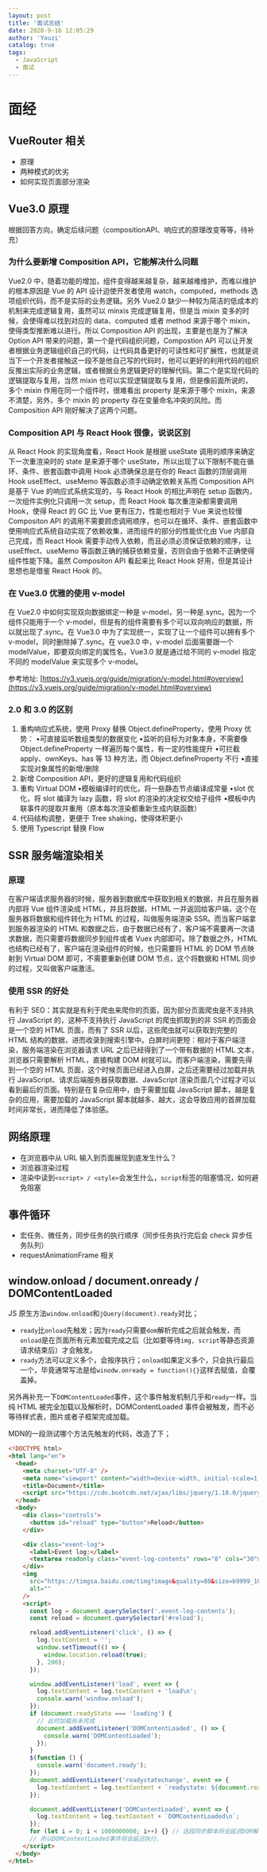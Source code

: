 ```yaml
---
layout: post
title: '面试总结'
date: 2020-9-16 12:05:29
author: 'Youzi'
catalog: true
tags:
  - JavaScript
  - 面试
---
```


# 面经

## VueRouter 相关

- 原理
- 两种模式的优劣
- 如何实现页面部分渲染

## Vue3.0 原理

根据回答方向，确定后续问题（compositionAPI、响应式的原理改变等等，待补充）

### 为什么要新增 Composition API，它能解决什么问题

Vue2.0 中，随着功能的增加，组件变得越来越复杂，越来越难维护，而难以维护的根本原因是 Vue 的 API 设计迫使开发者使用 watch，computed，methods 选项组织代码，而不是实际的业务逻辑。另外 Vue2.0 缺少一种较为简洁的低成本的机制来完成逻辑复用，虽然可以 minxis 完成逻辑复用，但是当 mixin 变多的时候，会使得难以找到对应的 data、computed 或者 method 来源于哪个 mixin，使得类型推断难以进行。所以 Composition API 的出现，主要是也是为了解决 Option API 带来的问题，第一个是代码组织问题，Compostion API 可以让开发者根据业务逻辑组织自己的代码，让代码具备更好的可读性和可扩展性，也就是说当下一个开发者接触这一段不是他自己写的代码时，他可以更好的利用代码的组织反推出实际的业务逻辑，或者根据业务逻辑更好的理解代码。第二个是实现代码的逻辑提取与复用，当然 mixin 也可以实现逻辑提取与复用，但是像前面所说的，多个 mixin 作用在同一个组件时，很难看出 property 是来源于哪个 mixin，来源不清楚，另外，多个 mixin 的 property 存在变量命名冲突的风险。而 Composition API 刚好解决了这两个问题。

### Composition API 与 React Hook 很像，说说区别

从 React Hook 的实现角度看，React Hook 是根据 useState 调用的顺序来确定下一次重渲染时的 state 是来源于哪个 useState，所以出现了以下限制不能在循环、条件、嵌套函数中调用 Hook 必须确保总是在你的 React 函数的顶层调用 Hook useEffect、useMemo 等函数必须手动确定依赖关系而 Composition API 是基于 Vue 的响应式系统实现的，与 React Hook 的相比声明在 setup 函数内，一次组件实例化只调用一次 setup，而 React Hook 每次重渲染都需要调用 Hook，使得 React 的 GC 比 Vue 更有压力，性能也相对于 Vue 来说也较慢 Compositon API 的调用不需要顾虑调用顺序，也可以在循环、条件、嵌套函数中使用响应式系统自动实现了依赖收集，进而组件的部分的性能优化由 Vue 内部自己完成，而 React Hook 需要手动传入依赖，而且必须必须保证依赖的顺序，让 useEffect、useMemo 等函数正确的捕获依赖变量，否则会由于依赖不正确使得组件性能下降。虽然 Compositon API 看起来比 React Hook 好用，但是其设计思想也是借鉴 React Hook 的。

### 在 Vue3.0 优雅的使用 v-model

在 Vue2.0 中如何实现双向数据绑定一种是 v-model，另一种是.sync。因为一个组件只能用于一个 v-model，但是有的组件需要有多个可以双向响应的数据，所以就出现了.sync。在 Vue3.0 中为了实现统一，实现了让一个组件可以拥有多个 v-model，同时删除掉了.sync。在 vue3.0 中，v-model 后面需要跟一个 modelValue，即要双向绑定的属性名，Vue3.0 就是通过给不同的 v-model 指定不同的 modelValue 来实现多个 v-model。

参考地址: [https://v3.vuejs.org/guide/migration/v-model.html#overview](https://v3.vuejs.org/guide/migration/v-model.html#overview)

### 2.0 和 3.0 的区别

1. 重构响应式系统，使用 Proxy 替换 Object.defineProperty，使用 Proxy 优势： •可直接监听数组类型的数据变化 •监听的目标为对象本身，不需要像 Object.defineProperty 一样遍历每个属性，有一定的性能提升 •可拦截 apply、ownKeys、has 等 13 种方法，而 Object.defineProperty 不行 •直接实现对象属性的新增/删除
2. 新增 Composition API，更好的逻辑复用和代码组织
3. 重构 Virtual DOM •模板编译时的优化，将一些静态节点编译成常量 •slot 优化，将 slot 编译为 lazy 函数，将 slot 的渲染的决定权交给子组件 •模板中内联事件的提取并重用（原本每次渲染都重新生成内联函数）
4. 代码结构调整，更便于 Tree shaking，使得体积更小
5. 使用 Typescript 替换 Flow

## SSR 服务端渲染相关

### 原理

在客户端请求服务器的时候，服务器到数据库中获取到相关的数据，并且在服务器内部将 Vue 组件渲染成 HTML，并且将数据、HTML 一并返回给客户端，这个在服务器将数据和组件转化为 HTML 的过程，叫做服务端渲染 SSR。而当客户端拿到服务器渲染的 HTML 和数据之后，由于数据已经有了，客户端不需要再一次请求数据，而只需要将数据同步到组件或者 Vuex 内部即可。除了数据之外，HTML 也结构已经有了，客户端在渲染组件的时候，也只需要将 HTML 的 DOM 节点映射到 Virtual DOM 即可，不需要重新创建 DOM 节点，这个将数据和 HTML 同步的过程，又叫做客户端激活。

### 使用 SSR 的好处

有利于 SEO：其实就是有利于爬虫来爬你的页面，因为部分页面爬虫是不支持执行 JavaScript 的，这种不支持执行 JavaScript 的爬虫抓取到的非 SSR 的页面会是一个空的 HTML 页面，而有了 SSR 以后，这些爬虫就可以获取到完整的 HTML 结构的数据，进而收录到搜索引擎中。白屏时间更短：相对于客户端渲染，服务端渲染在浏览器请求 URL 之后已经得到了一个带有数据的 HTML 文本，浏览器只需要解析 HTML，直接构建 DOM 树就可以。而客户端渲染，需要先得到一个空的 HTML 页面，这个时候页面已经进入白屏，之后还需要经过加载并执行 JavaScript、请求后端服务器获取数据、JavaScript 渲染页面几个过程才可以看到最后的页面。特别是在复杂应用中，由于需要加载 JavaScript 脚本，越是复杂的应用，需要加载的 JavaScript 脚本就越多、越大，这会导致应用的首屏加载时间非常长，进而降低了体验感。

## 网络原理

- 在浏览器中从 URL 输入到页面展现到底发生什么？
- 浏览器渲染过程
- 渲染中读到`<script> / <style>`会发生什么，`script`标签的阻塞情况，如何避免阻塞

## 事件循环

- 宏任务、微任务，同步任务的执行顺序（同步任务执行完后会 check 异步任务队列）
- requestAnimationFrame 相关

## window.onload / document.onready / DOMContentLoaded

JS 原生方法`window.onload`和`jQuery(document).ready`对比；

- `ready`比`onload`先触发；因为`ready`只需要`dom`解析完成之后就会触发，而`onload`是在页面所有元素加载完成之后（比如要等待`img, script`等静态资源请求结束后）才会触发。
- `ready`方法可以定义多个，会按序执行；`onload`如果定义多个，只会执行最后一个，毕竟通常写法是给`winodw.onready = function(){}`这样去赋值，会覆盖掉。

另外再补充一下`DOMContentLoaded`事件，这个事件触发机制几乎和`ready`一样。当纯 HTML 被完全加载以及解析时，DOMContentLoaded 事件会被触发，而不必等待样式表，图片或者子框架完成加载。

MDN的一段测试哪个方法先触发的代码，改造了下；

```html
<!DOCTYPE html>
<html lang="en">
  <head>
    <meta charset="UTF-8" />
    <meta name="viewport" content="width=device-width, initial-scale=1.0" />
    <title>Document</title>
    <script src="https://cdn.bootcdn.net/ajax/libs/jquery/1.10.0/jquery.min.js"></script>
  </head>
  <body>
    <div class="controls">
      <button id="reload" type="button">Reload</button>
    </div>

    <div class="event-log">
      <label>Event log:</label>
      <textarea readonly class="event-log-contents" rows="8" cols="30"></textarea>
    </div>
    <img
      src="https://timgsa.baidu.com/timg?image&quality=80&size=b9999_10000&sec=1600663107252&di=86796d61730c55e408c5d6abf44741c9&imgtype=0&src=http%3A%2F%2Fimg1.pclady.com.cn%2Fpclady%2F0711%2F22%2F220923_7%2F1600cat_11002_thumb.jpg"
      alt=""
    />
    <script>
      const log = document.querySelector('.event-log-contents');
      const reload = document.querySelector('#reload');

      reload.addEventListener('click', () => {
        log.textContent = '';
        window.setTimeout(() => {
          window.location.reload(true);
        }, 200);
      });

      window.addEventListener('load', event => {
        log.textContent = log.textContent + 'load\n';
        console.warn('window.onload');
      });
      if (document.readyState === 'loading') {
        // 此时加载尚未完成
        document.addEventListener('DOMContentLoaded', () => {
          console.warn('DOMContentLoaded');
        });
      }
      $(function () {
        console.warn('document.ready');
      });
      document.addEventListener('readystatechange', event => {
        log.textContent = log.textContent + `readystate: ${document.readyState}\n`;
      });

      document.addEventListener('DOMContentLoaded', event => {
        log.textContent = log.textContent + `DOMContentLoaded\n`;
      });
      for (let i = 0; i < 1000000000; i++) {} // 这段同步脚本将会延迟DOM解析,
      // 所以DOMContentLoaded事件将会延迟执行.
    </script>
  </body>
</html>
```

